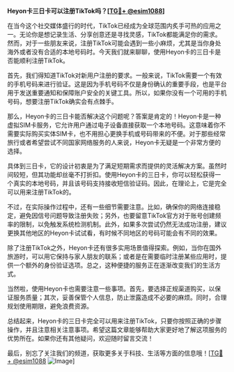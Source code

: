 **Heyon卡三日卡可以注册TikTok吗？[[TG💪+ @esim1088](https://t.me/s/esim1088)]**

在当今这个社交媒体盛行的时代，TikTok已经成为全球范围内炙手可热的应用之一。无论你是想记录生活、分享创意还是寻找灵感，TikTok都能满足你的需求。然而，对于一些朋友来说，注册TikTok可能会遇到一些小麻烦，尤其是当你身处海外或者没有合适的本地号码时。今天我们就来聊聊，使用Heyon卡的三日卡是否能顺利注册TikTok。

首先，我们得知道TikTok对新用户注册的要求。一般来说，TikTok需要一个有效的手机号码来进行验证。这是因为手机号码不仅是身份确认的重要手段，也是平台用于发送重要通知和保障账户安全的关键工具。所以，如果你没有一个可用的手机号码，想要注册TikTok确实会有点棘手。

那么，Heyon卡的三日卡能否解决这个问题呢？答案是肯定的！Heyon卡是一种虚拟SIM卡服务，它允许用户通过电子设备直接获取一个本地号码。这意味着你不需要实际购买实体SIM卡，也不用担心更换手机或号码带来的不便。对于那些经常旅行或者希望尝试不同国家网络服务的人来说，Heyon卡无疑是一个非常方便的选择。

具体到三日卡，它的设计初衷是为了满足短期需求而提供的灵活解决方案。虽然时间较短，但其功能却丝毫不打折扣。使用Heyon卡的三日卡，你可以轻松获得一个真实的本地号码，并且该号码支持接收短信验证码。因此，在理论上，它是完全可以用来注册TikTok的。

不过，在实际操作过程中，还有一些细节需要注意。比如，确保你的网络连接稳定，避免因信号问题导致注册失败；另外，也要留意TikTok官方对于账号创建频率的限制，以免触发系统检测机制。此外，如果多次尝试仍然无法成功注册，建议更换其他地区的Heyon卡试试看，有时候不同地区的号码可能会有不同的效果。

除了注册TikTok之外，Heyon卡还有很多实用场景值得探索。例如，当你在国外旅游时，可以用它保持与家人朋友的联系；或者是在需要临时注册某些应用时，提供一个额外的身份验证选项。总之，这种便捷的服务正在逐渐改变我们的生活方式。

当然啦，使用Heyon卡也需要注意一些事项。首先，要选择正规渠道购买，以保证服务质量；其次，妥善保管个人信息，防止泄露造成不必要的麻烦。同时，合理规划使用期限，避免浪费资源。

总结起来，Heyon卡的三日卡完全可以用来注册TikTok，只要你按照正确的步骤操作，并且注意相关注意事项。希望这篇文章能够帮助大家更好地了解这项服务的优势所在。如果你还有其他疑问，欢迎随时留言交流！

最后，别忘了关注我们的频道，获取更多关于科技、生活等方面的信息哦！[[TG💪+ @esim1088](https://t.me/s/esim1088) ![Image](https://i.postimg.cc/4NQfJmqS/Snipaste-2025-05-13-00-14-12.png)]